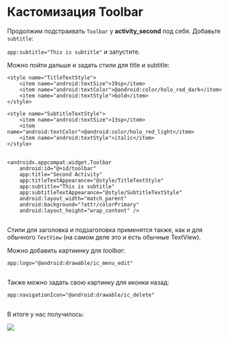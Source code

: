 # Кастомизация Toolbar

Продолжим подстраивать `Toolbar` у **activity\_second** под себя. Добавьте `subtitle`:

`app:subtitle="This is subtitle"` и запустите.

Можно пойти дальше и задать стили для title и subtitle:

```
<style name="TitleTextStyle">
    <item name="android:textSize">19sp</item>
    <item name="android:textColor">@android:color/holo_red_dark</item>
    <item name="android:textStyle">bold</item>
</style>

<style name="SubtitleTextStyle">
    <item name="android:textSize">13sp</item>
    <item name="android:textColor">@android:color/holo_red_light</item>
    <item name="android:textStyle">italic</item>
</style>
```

![](data:image/gif;base64,R0lGODlhAQABAPABAP///wAAACH5BAEKAAAALAAAAAABAAEAAAICRAEAOw==)![](data:image/gif;base64,R0lGODlhAQABAPABAP///wAAACH5BAEKAAAALAAAAAABAAEAAAICRAEAOw== "Click and drag to move")

```
<androidx.appcompat.widget.Toolbar
    android:id="@+id/toolbar"
    app:title="Second Activity"
    app:titleTextAppearance="@style/TitleTextStyle"
    app:subtitle="This is subtitle"
    app:subtitleTextAppearance="@style/SubtitleTextStyle"
    android:layout_width="match_parent"
    android:background="?attr/colorPrimary"
    android:layout_height="wrap_content" />
```

![](data:image/gif;base64,R0lGODlhAQABAPABAP///wAAACH5BAEKAAAALAAAAAABAAEAAAICRAEAOw==)![](data:image/gif;base64,R0lGODlhAQABAPABAP///wAAACH5BAEKAAAALAAAAAABAAEAAAICRAEAOw== "Click and drag to move")

Стили для заголовка и подзаголовка применятся также, как и для обычного `TextView` (на самом деле это и есть обычные TextView).

Можно добавить картиинку для *toolbar*:

```
app:logo="@android:drawable/ic_menu_edit"
```

![](data:image/gif;base64,R0lGODlhAQABAPABAP///wAAACH5BAEKAAAALAAAAAABAAEAAAICRAEAOw==)![](data:image/gif;base64,R0lGODlhAQABAPABAP///wAAACH5BAEKAAAALAAAAAABAAEAAAICRAEAOw== "Click and drag to move")

Также можно задать свою картинку для иконки назад:

```
app:navigationIcon="@android:drawable/ic_delete"
```

![](data:image/gif;base64,R0lGODlhAQABAPABAP///wAAACH5BAEKAAAALAAAAAABAAEAAAICRAEAOw==)![](data:image/gif;base64,R0lGODlhAQABAPABAP///wAAACH5BAEKAAAALAAAAAABAAEAAAICRAEAOw== "Click and drag to move")

В итоге у нас получилось:

![](https://ucarecdn.com/42d39eea-ae1d-41b4-a12f-ce4883af8ff7/)![](data:image/gif;base64,R0lGODlhAQABAPABAP///wAAACH5BAEKAAAALAAAAAABAAEAAAICRAEAOw== "Click and drag to move")
